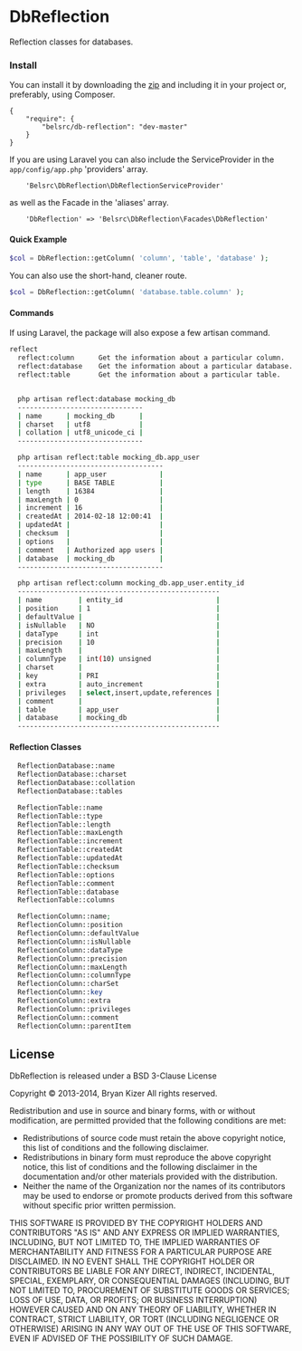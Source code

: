 # DbReflection
Reflection classes for databases.

### Install
You can install it by downloading the [zip](https://github.com/belsrc/db-reflection/archive/master.zip) and including it in your project or, preferably, using Composer.
```
{
    "require": {
        "belsrc/db-reflection": "dev-master"
    }
}
```
If you are using Laravel you can also include the ServiceProvider in the ```app/config/app.php``` 'providers' array.
```
    'Belsrc\DbReflection\DbReflectionServiceProvider'
```
as well as the Facade in the 'aliases' array.
```
    'DbReflection' => 'Belsrc\DbReflection\Facades\DbReflection'
```

#### Quick Example
```php
$col = DbReflection::getColumn( 'column', 'table', 'database' );
```
You can also use the short-hand, cleaner route.
```php
$col = DbReflection::getColumn( 'database.table.column' );
```

#### Commands
If using Laravel, the package will also expose a few artisan command.
```bash
reflect
  reflect:column      Get the information about a particular column.
  reflect:database    Get the information about a particular database.
  reflect:table       Get the information about a particular table.


  php artisan reflect:database mocking_db
  -------------------------------
  | name      | mocking_db      |
  | charset   | utf8            |
  | collation | utf8_unicode_ci |
  -------------------------------

  php artisan reflect:table mocking_db.app_user
  ------------------------------------
  | name      | app_user             |
  | type      | BASE TABLE           |
  | length    | 16384                |
  | maxLength | 0                    |
  | increment | 16                   |
  | createdAt | 2014-02-18 12:00:41  |
  | updatedAt |                      |
  | checksum  |                      |
  | options   |                      |
  | comment   | Authorized app users |
  | database  | mocking_db           |
  ------------------------------------

  php artisan reflect:column mocking_db.app_user.entity_id
  --------------------------------------------------
  | name         | entity_id                       |
  | position     | 1                               |
  | defaultValue |                                 |
  | isNullable   | NO                              |
  | dataType     | int                             |
  | precision    | 10                              |
  | maxLength    |                                 |
  | columnType   | int(10) unsigned                |
  | charset      |                                 |
  | key          | PRI                             |
  | extra        | auto_increment                  |
  | privileges   | select,insert,update,references |
  | comment      |                                 |
  | table        | app_user                        |
  | database     | mocking_db                      |
  --------------------------------------------------

```

#### Reflection Classes
```php
  ReflectionDatabase::name
  ReflectionDatabase::charset
  ReflectionDatabase::collation
  ReflectionDatabase::tables

  ReflectionTable::name
  ReflectionTable::type
  ReflectionTable::length
  ReflectionTable::maxLength
  ReflectionTable::increment
  ReflectionTable::createdAt
  ReflectionTable::updatedAt
  ReflectionTable::checksum
  ReflectionTable::options
  ReflectionTable::comment
  ReflectionTable::database
  ReflectionTable::columns

  ReflectionColumn::name;
  ReflectionColumn::position
  ReflectionColumn::defaultValue
  ReflectionColumn::isNullable
  ReflectionColumn::dataType
  ReflectionColumn::precision
  ReflectionColumn::maxLength
  ReflectionColumn::columnType
  ReflectionColumn::charSet
  ReflectionColumn::key
  ReflectionColumn::extra
  ReflectionColumn::privileges
  ReflectionColumn::comment
  ReflectionColumn::parentItem
```

## License ##
DbReflection is released under a BSD 3-Clause License

Copyright &copy; 2013-2014, Bryan Kizer
All rights reserved.

Redistribution and use in source and binary forms, with or without
modification, are permitted provided that the following conditions are
met:

* Redistributions of source code must retain the above copyright notice,
  this list of conditions and the following disclaimer.
* Redistributions in binary form must reproduce the above copyright notice,
  this list of conditions and the following disclaimer in the documentation
  and/or other materials provided with the distribution.
* Neither the name of the Organization nor the names of its contributors
  may be used to endorse or promote products derived from this software
  without specific prior written permission.

THIS SOFTWARE IS PROVIDED BY THE COPYRIGHT HOLDERS AND CONTRIBUTORS "AS
IS" AND ANY EXPRESS OR IMPLIED WARRANTIES, INCLUDING, BUT NOT LIMITED
TO, THE IMPLIED WARRANTIES OF MERCHANTABILITY AND FITNESS FOR A
PARTICULAR PURPOSE ARE DISCLAIMED. IN NO EVENT SHALL THE COPYRIGHT
HOLDER OR CONTRIBUTORS BE LIABLE FOR ANY DIRECT, INDIRECT, INCIDENTAL,
SPECIAL, EXEMPLARY, OR CONSEQUENTIAL DAMAGES (INCLUDING, BUT NOT LIMITED
TO, PROCUREMENT OF SUBSTITUTE GOODS OR SERVICES; LOSS OF USE, DATA, OR
PROFITS; OR BUSINESS INTERRUPTION) HOWEVER CAUSED AND ON ANY THEORY OF
LIABILITY, WHETHER IN CONTRACT, STRICT LIABILITY, OR TORT (INCLUDING
NEGLIGENCE OR OTHERWISE) ARISING IN ANY WAY OUT OF THE USE OF THIS
SOFTWARE, EVEN IF ADVISED OF THE POSSIBILITY OF SUCH DAMAGE.
